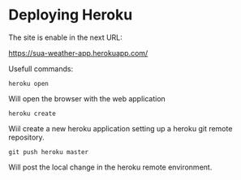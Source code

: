 # Deploying Heroku

The site is enable in the next URL:

https://sua-weather-app.herokuapp.com/

Usefull commands:

```
heroku open
```

Will open the browser with the web application

```
heroku create 
```
Wiil create a new heroku application setting up a heroku git remote repository.

```
git push heroku master
```
Will post the local change in the heroku remote environment.
